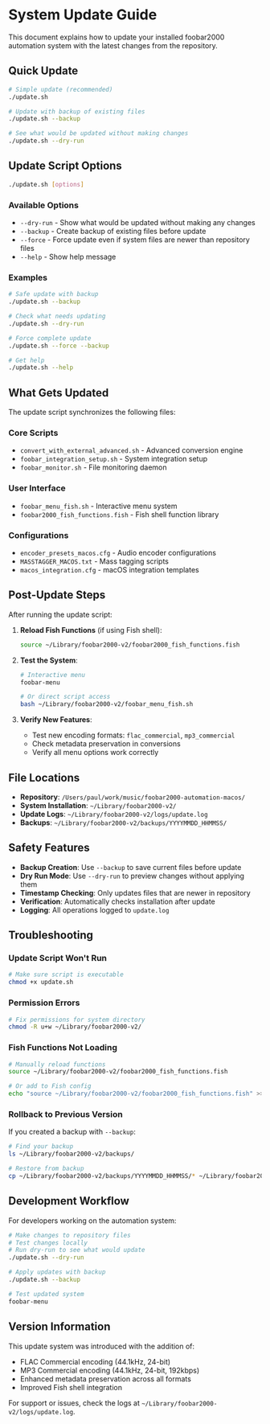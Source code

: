 # System Update Guide

This document explains how to update your installed foobar2000 automation system with the latest changes from the repository.

## Quick Update

```bash
# Simple update (recommended)
./update.sh

# Update with backup of existing files
./update.sh --backup

# See what would be updated without making changes
./update.sh --dry-run
```

## Update Script Options

```bash
./update.sh [options]
```

### Available Options

- `--dry-run` - Show what would be updated without making any changes
- `--backup` - Create backup of existing files before update
- `--force` - Force update even if system files are newer than repository files
- `--help` - Show help message

### Examples

```bash
# Safe update with backup
./update.sh --backup

# Check what needs updating
./update.sh --dry-run

# Force complete update
./update.sh --force --backup

# Get help
./update.sh --help
```

## What Gets Updated

The update script synchronizes the following files:

### Core Scripts
- `convert_with_external_advanced.sh` - Advanced conversion engine
- `foobar_integration_setup.sh` - System integration setup
- `foobar_monitor.sh` - File monitoring daemon

### User Interface
- `foobar_menu_fish.sh` - Interactive menu system
- `foobar2000_fish_functions.fish` - Fish shell function library

### Configurations
- `encoder_presets_macos.cfg` - Audio encoder configurations
- `MASSTAGGER_MACOS.txt` - Mass tagging scripts
- `macos_integration.cfg` - macOS integration templates

## Post-Update Steps

After running the update script:

1. **Reload Fish Functions** (if using Fish shell):
   ```bash
   source ~/Library/foobar2000-v2/foobar2000_fish_functions.fish
   ```

2. **Test the System**:
   ```bash
   # Interactive menu
   foobar-menu
   
   # Or direct script access
   bash ~/Library/foobar2000-v2/foobar_menu_fish.sh
   ```

3. **Verify New Features**:
   - Test new encoding formats: `flac_commercial`, `mp3_commercial`
   - Check metadata preservation in conversions
   - Verify all menu options work correctly

## File Locations

- **Repository**: `/Users/paul/work/music/foobar2000-automation-macos/`
- **System Installation**: `~/Library/foobar2000-v2/`
- **Update Logs**: `~/Library/foobar2000-v2/logs/update.log`
- **Backups**: `~/Library/foobar2000-v2/backups/YYYYMMDD_HHMMSS/`

## Safety Features

- **Backup Creation**: Use `--backup` to save current files before update
- **Dry Run Mode**: Use `--dry-run` to preview changes without applying them
- **Timestamp Checking**: Only updates files that are newer in repository
- **Verification**: Automatically checks installation after update
- **Logging**: All operations logged to `update.log`

## Troubleshooting

### Update Script Won't Run
```bash
# Make sure script is executable
chmod +x update.sh
```

### Permission Errors
```bash
# Fix permissions for system directory
chmod -R u+w ~/Library/foobar2000-v2/
```

### Fish Functions Not Loading
```bash
# Manually reload functions
source ~/Library/foobar2000-v2/foobar2000_fish_functions.fish

# Or add to Fish config
echo "source ~/Library/foobar2000-v2/foobar2000_fish_functions.fish" >> ~/.config/fish/config.fish
```

### Rollback to Previous Version
If you created a backup with `--backup`:

```bash
# Find your backup
ls ~/Library/foobar2000-v2/backups/

# Restore from backup
cp ~/Library/foobar2000-v2/backups/YYYYMMDD_HHMMSS/* ~/Library/foobar2000-v2/
```

## Development Workflow

For developers working on the automation system:

```bash
# Make changes to repository files
# Test changes locally
# Run dry-run to see what would update
./update.sh --dry-run

# Apply updates with backup
./update.sh --backup

# Test updated system
foobar-menu
```

## Version Information

This update system was introduced with the addition of:
- FLAC Commercial encoding (44.1kHz, 24-bit)
- MP3 Commercial encoding (44.1kHz, 24-bit, 192kbps)
- Enhanced metadata preservation across all formats
- Improved Fish shell integration

For support or issues, check the logs at `~/Library/foobar2000-v2/logs/update.log`.